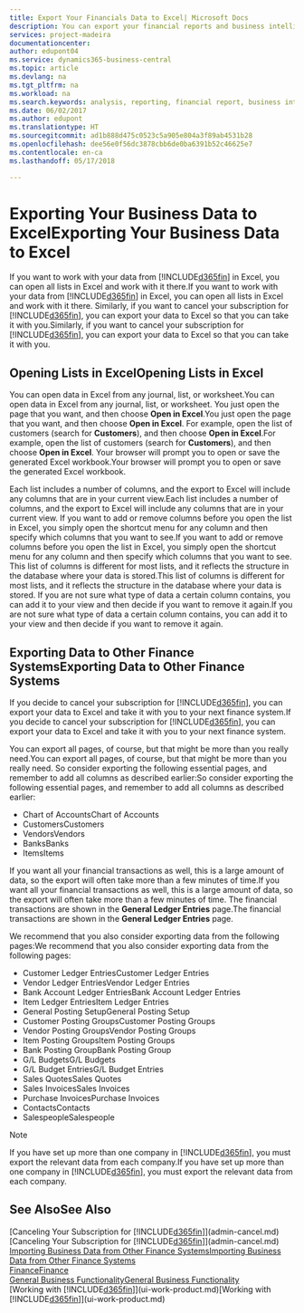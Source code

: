 ```yaml
---
title: Export Your Financials Data to Excel| Microsoft Docs
description: You can export your financial reports and business intelligence data from Business Central  to Excel, or open your Financials data in Excel.
services: project-madeira
documentationcenter: 
author: edupont04
ms.service: dynamics365-business-central
ms.topic: article
ms.devlang: na
ms.tgt_pltfrm: na
ms.workload: na
ms.search.keywords: analysis, reporting, financial report, business intelligence, BI, Excel
ms.date: 06/02/2017
ms.author: edupont
ms.translationtype: HT
ms.sourcegitcommit: ad1b888d475c0523c5a905e804a3f89ab4531b28
ms.openlocfilehash: dee56e0f56dc3878cbb6de0ba6391b52c46625e7
ms.contentlocale: en-ca
ms.lasthandoff: 05/17/2018

---
```

# <a name="exporting-your-business-data-to-excel"></a><span data-ttu-id="e2383-103">Exporting Your Business Data to Excel</span><span class="sxs-lookup"><span data-stu-id="e2383-103">Exporting Your Business Data to Excel</span></span>
<span data-ttu-id="e2383-104">If you want to work with your data from [!INCLUDE[d365fin](includes/d365fin_md.md)] in Excel, you can open all lists in Excel and work with it there.</span><span class="sxs-lookup"><span data-stu-id="e2383-104">If you want to work with your data from [!INCLUDE[d365fin](includes/d365fin_md.md)] in Excel, you can open all lists in Excel and work with it there.</span></span> <span data-ttu-id="e2383-105">Similarly, if you want to cancel your subscription for [!INCLUDE[d365fin](includes/d365fin_md.md)], you can export your data to Excel so that you can take it with you.</span><span class="sxs-lookup"><span data-stu-id="e2383-105">Similarly, if you want to cancel your subscription for [!INCLUDE[d365fin](includes/d365fin_md.md)], you can export your data to Excel so that you can take it with you.</span></span>

## <a name="opening-lists-in-excel"></a><span data-ttu-id="e2383-106">Opening Lists in Excel</span><span class="sxs-lookup"><span data-stu-id="e2383-106">Opening Lists in Excel</span></span>
<span data-ttu-id="e2383-107">You can open data in Excel from any journal, list, or worksheet.</span><span class="sxs-lookup"><span data-stu-id="e2383-107">You can open data in Excel from any journal, list, or worksheet.</span></span> <span data-ttu-id="e2383-108">You just open the page that you want, and then choose **Open in Excel**.</span><span class="sxs-lookup"><span data-stu-id="e2383-108">You just open the page that you want, and then choose **Open in Excel**.</span></span> <span data-ttu-id="e2383-109">For example, open the list of customers (search for **Customers**), and then choose **Open in Excel**.</span><span class="sxs-lookup"><span data-stu-id="e2383-109">For example, open the list of customers (search for **Customers**), and then choose **Open in Excel**.</span></span> <span data-ttu-id="e2383-110">Your browser will prompt you to open or save the generated Excel workbook.</span><span class="sxs-lookup"><span data-stu-id="e2383-110">Your browser will prompt you to open or save the generated Excel workbook.</span></span>  

<span data-ttu-id="e2383-111">Each list includes a number of columns, and the export to Excel will include any columns that are in your current view.</span><span class="sxs-lookup"><span data-stu-id="e2383-111">Each list includes a number of columns, and the export to Excel will include any columns that are in your current view.</span></span> <span data-ttu-id="e2383-112">If you want to add or remove columns before you open the list in Excel, you simply open the shortcut menu for any column and then specify which columns that you want to see.</span><span class="sxs-lookup"><span data-stu-id="e2383-112">If you want to add or remove columns before you open the list in Excel, you simply open the shortcut menu for any column and then specify which columns that you want to see.</span></span> <span data-ttu-id="e2383-113">This list of columns is different for most lists, and it reflects the structure in the database where your data is stored.</span><span class="sxs-lookup"><span data-stu-id="e2383-113">This list of columns is different for most lists, and it reflects the structure in the database where your data is stored.</span></span> <span data-ttu-id="e2383-114">If you are not sure what type of data a certain column contains, you can add it to your view and then decide if you want to remove it again.</span><span class="sxs-lookup"><span data-stu-id="e2383-114">If you are not sure what type of data a certain column contains, you can add it to your view and then decide if you want to remove it again.</span></span>  

## <a name="exporting-data-to-other-finance-systems"></a><span data-ttu-id="e2383-115">Exporting Data to Other Finance Systems</span><span class="sxs-lookup"><span data-stu-id="e2383-115">Exporting Data to Other Finance Systems</span></span>
<span data-ttu-id="e2383-116">If you decide to cancel your subscription for [!INCLUDE[d365fin](includes/d365fin_md.md)], you can export your data to Excel and take it with you to your next finance system.</span><span class="sxs-lookup"><span data-stu-id="e2383-116">If you decide to cancel your subscription for [!INCLUDE[d365fin](includes/d365fin_md.md)], you can export your data to Excel and take it with you to your next finance system.</span></span>  

<span data-ttu-id="e2383-117">You can export all pages, of course, but that might be more than you really need.</span><span class="sxs-lookup"><span data-stu-id="e2383-117">You can export all pages, of course, but that might be more than you really need.</span></span> <span data-ttu-id="e2383-118">So consider exporting the following essential pages, and remember to add all columns as described earlier:</span><span class="sxs-lookup"><span data-stu-id="e2383-118">So consider exporting the following essential pages, and remember to add all columns as described earlier:</span></span>  

* <span data-ttu-id="e2383-119">Chart of Accounts</span><span class="sxs-lookup"><span data-stu-id="e2383-119">Chart of Accounts</span></span>  
* <span data-ttu-id="e2383-120">Customers</span><span class="sxs-lookup"><span data-stu-id="e2383-120">Customers</span></span>  
* <span data-ttu-id="e2383-121">Vendors</span><span class="sxs-lookup"><span data-stu-id="e2383-121">Vendors</span></span>  
* <span data-ttu-id="e2383-122">Banks</span><span class="sxs-lookup"><span data-stu-id="e2383-122">Banks</span></span>  
* <span data-ttu-id="e2383-123">Items</span><span class="sxs-lookup"><span data-stu-id="e2383-123">Items</span></span>  

<span data-ttu-id="e2383-124">If you want all your financial transactions as well, this is a large amount of data, so the export will often take more than a few minutes of time.</span><span class="sxs-lookup"><span data-stu-id="e2383-124">If you want all your financial transactions as well, this is a large amount of data, so the export will often take more than a few minutes of time.</span></span> <span data-ttu-id="e2383-125">The financial transactions are shown in the **General Ledger Entries** page.</span><span class="sxs-lookup"><span data-stu-id="e2383-125">The financial transactions are shown in the **General Ledger Entries** page.</span></span>  

<span data-ttu-id="e2383-126">We recommend that you also consider exporting data from the following pages:</span><span class="sxs-lookup"><span data-stu-id="e2383-126">We recommend that you also consider exporting data from the following pages:</span></span>  

* <span data-ttu-id="e2383-127">Customer Ledger Entries</span><span class="sxs-lookup"><span data-stu-id="e2383-127">Customer Ledger Entries</span></span>  
* <span data-ttu-id="e2383-128">Vendor Ledger Entries</span><span class="sxs-lookup"><span data-stu-id="e2383-128">Vendor Ledger Entries</span></span>  
* <span data-ttu-id="e2383-129">Bank Account Ledger Entries</span><span class="sxs-lookup"><span data-stu-id="e2383-129">Bank Account Ledger Entries</span></span>  
* <span data-ttu-id="e2383-130">Item Ledger Entries</span><span class="sxs-lookup"><span data-stu-id="e2383-130">Item Ledger Entries</span></span>  
* <span data-ttu-id="e2383-131">General Posting Setup</span><span class="sxs-lookup"><span data-stu-id="e2383-131">General Posting Setup</span></span>  
* <span data-ttu-id="e2383-132">Customer Posting Groups</span><span class="sxs-lookup"><span data-stu-id="e2383-132">Customer Posting Groups</span></span>  
* <span data-ttu-id="e2383-133">Vendor Posting Groups</span><span class="sxs-lookup"><span data-stu-id="e2383-133">Vendor Posting Groups</span></span>  
* <span data-ttu-id="e2383-134">Item Posting Groups</span><span class="sxs-lookup"><span data-stu-id="e2383-134">Item Posting Groups</span></span>  
* <span data-ttu-id="e2383-135">Bank Posting Group</span><span class="sxs-lookup"><span data-stu-id="e2383-135">Bank Posting Group</span></span>  
* <span data-ttu-id="e2383-136">G/L Budgets</span><span class="sxs-lookup"><span data-stu-id="e2383-136">G/L Budgets</span></span>  
* <span data-ttu-id="e2383-137">G/L Budget Entries</span><span class="sxs-lookup"><span data-stu-id="e2383-137">G/L Budget Entries</span></span>  
* <span data-ttu-id="e2383-138">Sales Quotes</span><span class="sxs-lookup"><span data-stu-id="e2383-138">Sales Quotes</span></span>  
* <span data-ttu-id="e2383-139">Sales Invoices</span><span class="sxs-lookup"><span data-stu-id="e2383-139">Sales Invoices</span></span>  
* <span data-ttu-id="e2383-140">Purchase Invoices</span><span class="sxs-lookup"><span data-stu-id="e2383-140">Purchase Invoices</span></span>  
* <span data-ttu-id="e2383-141">Contacts</span><span class="sxs-lookup"><span data-stu-id="e2383-141">Contacts</span></span>  
* <span data-ttu-id="e2383-142">Salespeople</span><span class="sxs-lookup"><span data-stu-id="e2383-142">Salespeople</span></span>  

> [!NOTE]  
>   <span data-ttu-id="e2383-143">If you have set up more than one company in [!INCLUDE[d365fin](includes/d365fin_md.md)], you must export the relevant data from each company.</span><span class="sxs-lookup"><span data-stu-id="e2383-143">If you have set up more than one company in [!INCLUDE[d365fin](includes/d365fin_md.md)], you must export the relevant data from each company.</span></span>

## <a name="see-also"></a><span data-ttu-id="e2383-144">See Also</span><span class="sxs-lookup"><span data-stu-id="e2383-144">See Also</span></span>
<span data-ttu-id="e2383-145">[Canceling Your Subscription for [!INCLUDE[d365fin](includes/d365fin_md.md)]](admin-cancel.md)</span><span class="sxs-lookup"><span data-stu-id="e2383-145">[Canceling Your Subscription for [!INCLUDE[d365fin](includes/d365fin_md.md)]](admin-cancel.md)</span></span>  
[<span data-ttu-id="e2383-146">Importing Business Data from Other Finance Systems</span><span class="sxs-lookup"><span data-stu-id="e2383-146">Importing Business Data from Other Finance Systems</span></span>](across-import-data-configuration-packages.md)  
[<span data-ttu-id="e2383-147">Finance</span><span class="sxs-lookup"><span data-stu-id="e2383-147">Finance</span></span>](finance.md)  
[<span data-ttu-id="e2383-148">General Business Functionality</span><span class="sxs-lookup"><span data-stu-id="e2383-148">General Business Functionality</span></span>](ui-across-business-areas.md)  
<span data-ttu-id="e2383-149">[Working with [!INCLUDE[d365fin](includes/d365fin_md.md)]](ui-work-product.md)</span><span class="sxs-lookup"><span data-stu-id="e2383-149">[Working with [!INCLUDE[d365fin](includes/d365fin_md.md)]](ui-work-product.md)</span></span>  

